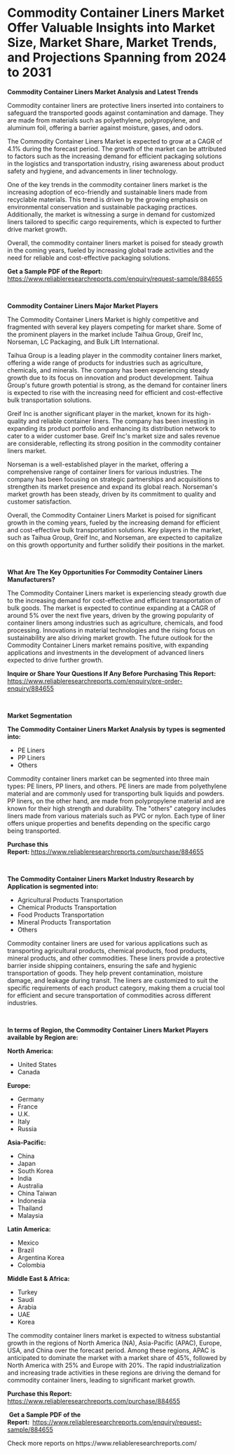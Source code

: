 <p><h1>Commodity Container Liners Market Offer Valuable Insights into Market Size, Market Share, Market Trends, and Projections Spanning from 2024 to 2031</h1></p><p><strong>Commodity Container Liners Market Analysis and Latest Trends</strong></p>
<p><p>Commodity container liners are protective liners inserted into containers to safeguard the transported goods against contamination and damage. They are made from materials such as polyethylene, polypropylene, and aluminum foil, offering a barrier against moisture, gases, and odors. </p><p>The Commodity Container Liners Market is expected to grow at a CAGR of 4.1% during the forecast period. The growth of the market can be attributed to factors such as the increasing demand for efficient packaging solutions in the logistics and transportation industry, rising awareness about product safety and hygiene, and advancements in liner technology. </p><p>One of the key trends in the commodity container liners market is the increasing adoption of eco-friendly and sustainable liners made from recyclable materials. This trend is driven by the growing emphasis on environmental conservation and sustainable packaging practices. Additionally, the market is witnessing a surge in demand for customized liners tailored to specific cargo requirements, which is expected to further drive market growth. </p><p>Overall, the commodity container liners market is poised for steady growth in the coming years, fueled by increasing global trade activities and the need for reliable and cost-effective packaging solutions.</p></p>
<p><strong>Get a Sample PDF of the Report:&nbsp;</strong> <a href="https://www.reliableresearchreports.com/enquiry/request-sample/884655">https://www.reliableresearchreports.com/enquiry/request-sample/884655</a></p>
<p>&nbsp;</p>
<p><strong>Commodity Container Liners Major Market Players</strong></p>
<p><p>The Commodity Container Liners Market is highly competitive and fragmented with several key players competing for market share. Some of the prominent players in the market include Taihua Group, Greif Inc, Norseman, LC Packaging, and Bulk Lift International.</p><p>Taihua Group is a leading player in the commodity container liners market, offering a wide range of products for industries such as agriculture, chemicals, and minerals. The company has been experiencing steady growth due to its focus on innovation and product development. Taihua Group's future growth potential is strong, as the demand for container liners is expected to rise with the increasing need for efficient and cost-effective bulk transportation solutions.</p><p>Greif Inc is another significant player in the market, known for its high-quality and reliable container liners. The company has been investing in expanding its product portfolio and enhancing its distribution network to cater to a wider customer base. Greif Inc's market size and sales revenue are considerable, reflecting its strong position in the commodity container liners market.</p><p>Norseman is a well-established player in the market, offering a comprehensive range of container liners for various industries. The company has been focusing on strategic partnerships and acquisitions to strengthen its market presence and expand its global reach. Norseman's market growth has been steady, driven by its commitment to quality and customer satisfaction.</p><p>Overall, the Commodity Container Liners Market is poised for significant growth in the coming years, fueled by the increasing demand for efficient and cost-effective bulk transportation solutions. Key players in the market, such as Taihua Group, Greif Inc, and Norseman, are expected to capitalize on this growth opportunity and further solidify their positions in the market.</p></p>
<p>&nbsp;</p>
<p><strong>What Are The Key Opportunities For Commodity Container Liners Manufacturers?</strong></p>
<p><p>The Commodity Container Liners market is experiencing steady growth due to the increasing demand for cost-effective and efficient transportation of bulk goods. The market is expected to continue expanding at a CAGR of around 5% over the next five years, driven by the growing popularity of container liners among industries such as agriculture, chemicals, and food processing. Innovations in material technologies and the rising focus on sustainability are also driving market growth. The future outlook for the Commodity Container Liners market remains positive, with expanding applications and investments in the development of advanced liners expected to drive further growth.</p></p>
<p><strong>Inquire or Share Your Questions If Any Before Purchasing This Report:</strong> <a href="https://www.reliableresearchreports.com/enquiry/pre-order-enquiry/884655">https://www.reliableresearchreports.com/enquiry/pre-order-enquiry/884655</a></p>
<p>&nbsp;</p>
<p><strong>Market Segmentation</strong></p>
<p><strong>The Commodity Container Liners Market Analysis by types is segmented into:</strong></p>
<p><ul><li>PE Liners</li><li>PP Liners</li><li>Others</li></ul></p>
<p><p>Commodity container liners market can be segmented into three main types: PE liners, PP liners, and others. PE liners are made from polyethylene material and are commonly used for transporting bulk liquids and powders. PP liners, on the other hand, are made from polypropylene material and are known for their high strength and durability. The "others" category includes liners made from various materials such as PVC or nylon. Each type of liner offers unique properties and benefits depending on the specific cargo being transported.</p></p>
<p><strong>Purchase this Report:&nbsp;</strong><a href="https://www.reliableresearchreports.com/purchase/884655">https://www.reliableresearchreports.com/purchase/884655</a></p>
<p>&nbsp;</p>
<p><strong>The Commodity Container Liners Market Industry Research by Application is segmented into:</strong></p>
<p><ul><li>Agricultural Products Transportation</li><li>Chemical Products Transportation</li><li>Food Products Transportation</li><li>Mineral Products Transportation</li><li>Others</li></ul></p>
<p><p>Commodity container liners are used for various applications such as transporting agricultural products, chemical products, food products, mineral products, and other commodities. These liners provide a protective barrier inside shipping containers, ensuring the safe and hygienic transportation of goods. They help prevent contamination, moisture damage, and leakage during transit. The liners are customized to suit the specific requirements of each product category, making them a crucial tool for efficient and secure transportation of commodities across different industries.</p></p>
<p>&nbsp;</p>
<p><strong>In terms of Region, the Commodity Container Liners Market Players available by Region are:</strong></p>
<p>
    <p> <strong> North America: </strong>
        <ul>
            <li>United States</li>
            <li>Canada</li>
        </ul>
        </p> 
    <p> <strong> Europe: </strong>
        <ul>
            <li>Germany</li>
            <li>France</li>
            <li>U.K.</li>
            <li>Italy</li>
            <li>Russia</li>
        </ul>
        </p> 
    <p> <strong> Asia-Pacific: </strong>
        <ul>
            <li>China</li>
            <li>Japan</li>
            <li>South Korea</li>
            <li>India</li>
            <li>Australia</li>
            <li>China Taiwan</li>
            <li>Indonesia</li>
            <li>Thailand</li>
            <li>Malaysia</li>
        </ul>
        </p> 
    <p> <strong> Latin America: </strong>
        <ul>
            <li>Mexico</li>
            <li>Brazil</li>
            <li>Argentina Korea</li>
            <li>Colombia</li>
        </ul>
        </p> 
    <p> <strong> Middle East & Africa: </strong>
        <ul>
            <li>Turkey</li>
            <li>Saudi</li>
            <li>Arabia</li>
            <li>UAE</li>
            <li>Korea</li>
        </ul>
    </p>
    </p>
<p><p>The commodity container liners market is expected to witness substantial growth in the regions of North America (NA), Asia-Pacific (APAC), Europe, USA, and China over the forecast period. Among these regions, APAC is anticipated to dominate the market with a market share of 45%, followed by North America with 25% and Europe with 20%. The rapid industrialization and increasing trade activities in these regions are driving the demand for commodity container liners, leading to significant market growth.</p></p>
<p><strong>Purchase this Report: </strong><a href="https://www.reliableresearchreports.com/purchase/884655">https://www.reliableresearchreports.com/purchase/884655</a></p>
<p>&nbsp;<strong>Get a Sample PDF of the Report:&nbsp;&nbsp;</strong><a href="https://www.reliableresearchreports.com/enquiry/request-sample/884655">https://www.reliableresearchreports.com/enquiry/request-sample/884655</a></p>
<p><strong></strong></p>
<p>Check more reports on https://www.reliableresearchreports.com/</p>